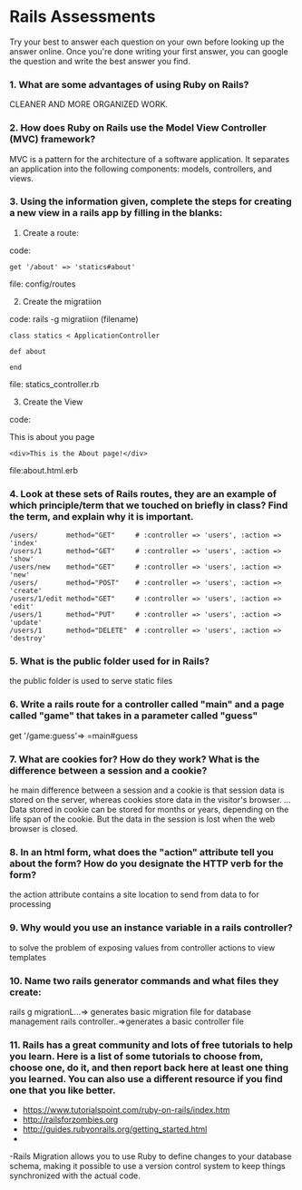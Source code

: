 # Rails Assessments

Try your best to answer each question on your own before looking up the answer online. Once you're done writing your first answer, you can google the question and write the best answer you find.

### 1. What are some advantages of using Ruby on Rails?
CLEANER AND MORE ORGANIZED WORK.

### 2. How does Ruby on Rails use the Model View Controller (MVC) framework?
MVC is a pattern for the architecture of a software application. It separates an application into the following components: models, controllers, and views. 

### 3. Using the information given, complete the steps for creating a new view in a rails app by filling in the blanks:

  1. Create a route: 
  
  code: 
  ```
  get '/about' => 'statics#about' 
  ```
  file: config/routes
  
  2. Create the migratiion 
  
  code: rails -g migratiion (filename)


  ```
  class statics < ApplicationController
  
  def about 
    
  end
  ```
  
  file: statics_controller.rb
  
  3. Create the View
  
  code: <div> This is about you page</div>
  
  ```
  <div>This is the About page!</div>
  ```
  
  file:about.html.erb
  
  
### 4. Look at these sets of Rails routes, they are an example of which principle/term that we touched on briefly in class? Find the term, and explain why it is important.

```
/users/       method="GET"     # :controller => 'users', :action => 'index'
/users/1      method="GET"     # :controller => 'users', :action => 'show'
/users/new    method="GET"     # :controller => 'users', :action => 'new'
/users/       method="POST"    # :controller => 'users', :action => 'create'
/users/1/edit method="GET"     # :controller => 'users', :action => 'edit'
/users/1      method="PUT"     # :controller => 'users', :action => 'update'
/users/1      method="DELETE"  # :controller => 'users', :action => 'destroy'
```

### 5. What is the public folder used for in Rails?
the public folder is used to serve static files
### 6. Write a rails route for a controller called "main" and a page called "game" that takes in a parameter called "guess"
get '/game:guess'=> =main#guess 

### 7. What are cookies for? How do they work? What is the difference between a session and a cookie?
he main difference between a session and a cookie is that session data is stored on the server, whereas cookies store data in the visitor's browser. ... Data stored in cookie can be stored for months or years, depending on the life span of the cookie. But the data in the session is lost when the web browser is closed.

### 8. In an html form, what does the "action" attribute tell you about the form?  How do you designate the HTTP verb for the form?
the action attribute contains a site location to send from data to for processing

### 9. Why would you use an instance variable in a rails controller?
to solve the problem of exposing values from controller actions to view templates

### 10. Name two rails generator commands and what files they create:
rails g migrationL...=> generates basic migration file for database management rails controller..=>generates a basic controller file

### 11. Rails has a great community and lots of free tutorials to help you learn. Here is a list of some tutorials to choose from, choose one, do it, and then report back here at least one thing you learned. You can also use a different resource if you find one that you like better. 

- https://www.tutorialspoint.com/ruby-on-rails/index.htm
- http://railsforzombies.org
- http://guides.rubyonrails.org/getting_started.html
- 
-Rails Migration allows you to use Ruby to define changes to your database schema, making it possible to use a version control system to keep things synchronized with the actual code.
